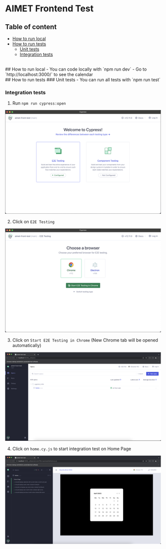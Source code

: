 # AIMET Frontend Test

## Table of content

- [How to run local](#how-to-run-local)
- [How to run tests](#how-to-run-tests)
  - [Unit tests](#unit-tests)
  - [Integration tests](#integration-tests)

</br>
## How to run local
- You can code locally with `npm run dev`
- Go to `http://localhost:3000/` to see the calendar

</br>
## How to run tests
### Unit tests
- You can run all tests with `npm run test`

### Integration tests

1. Run `npm run cypress:open`

![cypress-home](/public/assets/readme/cypress-1.png)

2. Click on `E2E Testing`

![cypress-browser](/public/assets/readme/cypress-2.png)

3. Click on `Start E2E Testing in Chrome` (New Chrome tab will be opened automatically)

![cypress-chrome](/public/assets/readme/cypress-3.png)

4. Click on `home.cy.js` to start integration test on Home Page

![cypress-spec](/public/assets/readme/cypress-4.png)
